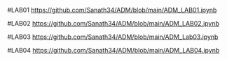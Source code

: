 #LAB01 https://github.com/Sanath34/ADM/blob/main/ADM_LAB01.ipynb

#LAB02 https://github.com/Sanath34/ADM/blob/main/ADM_LAB02.ipynb

#LAB03 https://github.com/Sanath34/ADM/blob/main/ADM_Lab03.ipynb

#LAB04 https://github.com/Sanath34/ADM/blob/main/ADM_LAB04.ipynb
